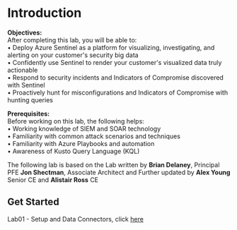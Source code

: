 # Introduction

**Objectives:**<br>
After completing this lab, you will be able to:<br>
•	Deploy Azure Sentinel as a platform for visualizing, investigating, and alerting on your customer's security big data<br>
•	Confidently use Sentinel to render your customer's visualized data truly actionable<br>
•	Respond to security incidents and Indicators of Compromise discovered with Sentinel<br>
•	Proactively hunt for misconfigurations and Indicators of Compromise with hunting queries<br>

**Prerequisites:**<br>
Before working on this lab, the following helps:<br>
•	Working knowledge of SIEM and SOAR technology<br>
•	Familiarity with common attack scenarios and techniques<br>
•	Familiarity with Azure Playbooks and automation<br>
•	Awareness of Kusto Query Language (KQL)<br>

The following lab is based on the Lab written by **Brian Delaney**, Principal PFE  **Jon Shectman**, Associate Architect and Further updated by **Alex Young** Senior CE and **Alistair Ross** CE

## Get Started 
Lab01 - Setup and Data Connectors, click <a href="/Labs/LAB01/README.MD" target="_blank">here
